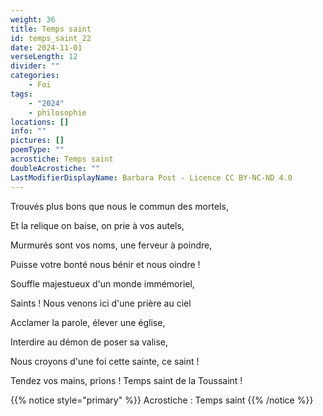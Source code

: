 ```yaml
---
weight: 36
title: Temps saint
id: temps_saint_22
date: 2024-11-01
verseLength: 12
divider: ""
categories:
    - Foi
tags:
    - "2024"
    - philosophie
locations: []
info: ""
pictures: []
poemType: ""
acrostiche: Temps saint
doubleAcrostiche: ""
LastModifierDisplayName: Barbara Post - Licence CC BY-NC-ND 4.0
---
```

Trouvés plus bons que nous le commun des mortels,

Et la relique on baise, on prie à vos autels,

Murmurés sont vos noms, une ferveur à poindre,

Puisse votre bonté nous bénir et nous oindre !

Souffle majestueux d'un monde immémoriel,

Saints ! Nous venons ici d'une prière au ciel

Acclamer la parole, élever une église,

Interdire au démon de poser sa valise,

Nous croyons d'une foi cette sainte, ce saint !

Tendez vos mains, prions ! Temps saint de la Toussaint !

{{% notice style="primary" %}}
Acrostiche : Temps saint
{{% /notice %}}
